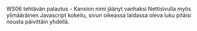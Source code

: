 WS06 tehtävän palautus - Kansion nimi jäänyt vanhaksi
Nettisivulla myös ylimääräinen Javascript kokeilu, sivun oikeassa laidassa oleva luku pitäisi nousta päivittäin yhdellä. 
